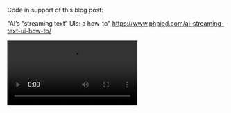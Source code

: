 Code in support of this blog post:

"AI’s “streaming text” UIs: a how-to"
https://www.phpied.com/ai-streaming-text-ui-how-to/

![Demo Video](eventstream.mp4)
